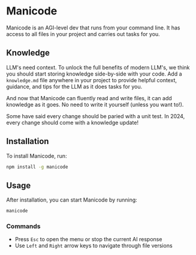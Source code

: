 # Manicode

Manicode is an AGI-level dev that runs from your command line. It has access to all files in your project and carries out tasks for you.

## Knowledge

LLM's need context. To unlock the full benefits of modern LLM's, we think you should start storing knowledge side-by-side with your code. Add a `knowledge.md` file anywhere in your project to provide helpful context, guidance, and tips for the LLM as it does tasks for you.

And now that Manicode can fluently read and write files, it can add knowledge as it goes. No need to write it yourself (unless you want to!).

Some have said every change should be paried with a unit test. In 2024, every change should come with a knowledge update!

## Installation

To install Manicode, run:

```bash
npm install -g manicode
```

## Usage

After installation, you can start Manicode by running:

```bash
manicode
```

### Commands

- Press `Esc` to open the menu or stop the current AI response
- Use `Left` and `Right` arrow keys to navigate through file versions
